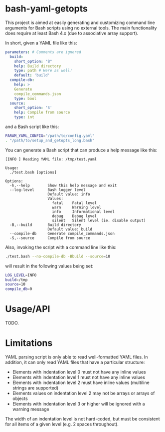 # bash-yaml-getopts

This project is aimed at easily generating and customizing command line arguments for Bash scripts using no external tools. The main functionality does require at least Bash 4.x (due to associative array support).

In short, given a YAML file like this:

```yaml
parameters: # Comments are ignored
  build:
    short_option: "B"
    help: Build directory
    type: path # Here as well!
    default: 'build'
  compile-db:
    help: >
    Generate
    compile_commands.json
    type: bool
  source:
    short_option: 'S'
    help: Compile from source
    type: int
```

and a Bash script like this:

```bash
PARAM_YAML_CONFIG="/path/to/config.yaml"
. "/path/to/setup_and_getopts_long.bash"
```

You can generate a Bash script that can produce a help message like this:

```
[INFO ] Reading YAML file: /tmp/test.yaml

Usage:
  ./test.bash [options]

Options:
  -h,--help        Show this help message and exit
  --log-level      Bash logger level
                   Default value: info
                   Values:
                     fatal    Fatal level
                     warn     Warning level
                     info     Informational level
                     debug    Debug level
                     silent   Silent level (ie. disable output)
  -B,--build       Build directory
                   Default value: build
  --compile-db     Generate compile_commands.json
  -S,--source      Compile from source
```

Also, invoking the script with a command line like this:

```bash
./test.bash --no-compile-db -Bbuild --source=10
```

will result in the following values being set:

```bash
LOG_LEVEL=INFO
build=/tmp
source=10
compile_db=0
```

# Usage/API

TODO.

# Limitations

YAML parsing script is only able to read well-formatted YAML files. In addition, it can only read YAML files that have a particular structure:

- Elements with indentation level 0 must not have any inline values
- Elements with indentation level 1 must not have any inline values
- Elements with indentation level 2 must have inline values (multiline strings are supported)
- Elements values on indentation level 2 may not be arrays or arrays of objects
- Elements with indentation level 3 or higher will be ignored with a warning message

The width of an indentation level is not hard-coded, but must be consistent for all items of a given level (e.g. 2 spaces throughout).
